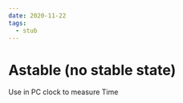 ```yaml
---
date: 2020-11-22
tags: 
  - stub
---
```


# Astable (no stable state)

Use in PC clock to measure Time
